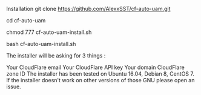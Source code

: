 Installation
git clone https://github.com/AlexxSST/cf-auto-uam.git

cd cf-auto-uam

chmod 777 cf-auto-uam-install.sh

bash cf-auto-uam-install.sh

The installer will be asking for 3 things :

Your CloudFlare email
Your CloudFlare API key
Your domain CloudFlare zone ID
The installer has been tested on Ubuntu 16.04, Debian 8, CentOS 7. If the installer doesn't work on other versions of those GNU please open an issue.
